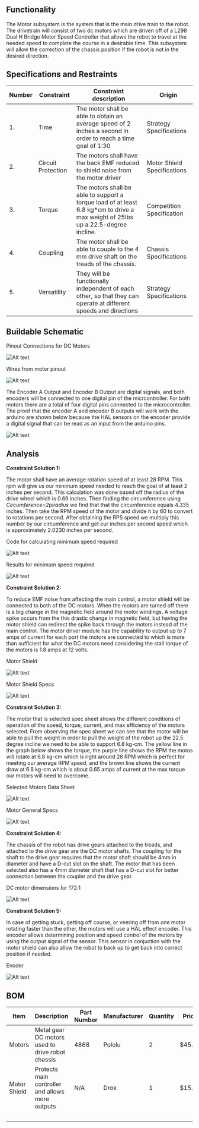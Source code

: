 ## Functionality
The Motor subsystem is the system that is the main drive train to the robot. The drivetrain will consist of two dc motors which are driven off of a L298 Dual H Bridge Motor Speed Controller that allows the robot to travel at the needed speed to complete the course in a desirable time. This subsystem will allow the correction of the chassis position if the robot is not in the desired direction.

## Specifications and Restraints
| Number | Constraint | Constraint description | Origin |
|--------|----------------------|------------------------|--------|
| 1. | Time |  The motor shall be able to obtain an average speed of 2 inches a second in order to reach a time goal of 1:30 | Strategy Specifications |
| 2. | Circuit Protection |  The motors shall have the back EMF reduced to shield noise from the motor driver| Motor Shield Specifications |
| 3. | Torque |  The motors shall be able to support a torque load of at least 6.8 kg*cm to drive a max weight of 25lbs up a 22.5-degree incline.  | Competition Specification |
| 4. | Coupling  | The motor shall be able to couple to the 4 mm drive shaft on the treads of the chassis. | Chassis Specifications |
| 5. | Versatility | They will be functionally independent of each other, so that they can operate at different speeds and directions | Strategy Specifications |

## Buildable Schematic

Pinout Connections for DC Motors

![Alt text](https://github.com/cebttu/CapstoneTeam1/blob/ConorOrr-Signoff-Motors/Documentation/Signoffs/Motors/New_Motor_Pinout.png)

Wires from motor pinout

![Alt text](https://github.com/cebttu/CapstoneTeam1/blob/ConorOrr-Signoff-Motors/Documentation/Signoffs/Motors/Wire_pinout.png)

The Encoder A Output and Encoder B Output are digital signals, and both encoders will be connected to one digital pin of the micrcontroller. For both motors there are a total of four digital pins connected to the microcontroller. The proof that the encoder A and encoder B outputs will work with the arduino are shown below because the HAL sensors on the encoder provide a digital signal that can be read as an input from the arduino pins.

![Alt text](https://github.com/cebttu/CapstoneTeam1/blob/ConorOrr-Signoff-Motors/Documentation/Signoffs/Motors/Encoder_proof.png)


## Analysis

**Constraint Solution 1:**

The motor shall have an average rotation speed of at least 28 RPM. This rpm will give us our minimum speed needed to reach the goal of at least 2 inches per second. This calculation was done based off the radius of the drive wheel which is 0.69 inches. Then finding the circumference using *Circumference=2*pi*radius* we find that that the circumference equals 4.335 inches. Then take the RPM speed of the motor and divide it by 60 to convert to rotations per second. After obtaining the RPS speed we multiply this number by our circumference and get our inches per second speed which is approximately 2.0230 inches per second. 

Code for calculating minimum speed required

![Alt text](https://github.com/cebttu/CapstoneTeam1/blob/ConorOrr-Signoff-Motors/Documentation/Signoffs/Motors/MATLAB_command.png)

Results for minimum speed required

![Alt text](https://github.com/cebttu/CapstoneTeam1/blob/ConorOrr-Signoff-Motors/Documentation/Signoffs/Motors/MATLAB_speed.png) 

**Constraint Solution 2:**

To reduce EMF noise from affecting the main control, a motor shield will be connected to both of the DC motors. When the motors are turned off there is a big change in the magnetic field around the motor windings. A voltage spike occurs from the this drastic change in magnetic field, but having the motor shield can redirect the spike back through the motors instead of the main control. The motor driver module has the capability to output up to 7 amps of current for each port the motors are connected to which is more than sufficient for what the DC motors need considering the stall torque of the motors is 1.8 amps at 12 volts. 

Motor Shield

![Alt text](https://github.com/cebttu/CapstoneTeam1/blob/ConorOrr-Signoff-Motors/Documentation/Signoffs/Motors/Motor_shield.png)

Motor Shield Specs

![Alt text](https://github.com/cebttu/CapstoneTeam1/blob/ConorOrr-Signoff-Motors/Documentation/Signoffs/Motors/Motor_Shield_Specs.png)

**Constraint Solution 3:**

The motor that is selected spec sheet shows the different conditions of operation of the speed, torque, current, and max efficiency of the motors selected. From observing the spec sheet we can see that the motor will be able to pull the weight in order to pull the weight of the robot up the 22.5 degree incline we need to be able to support 6.8 kg-cm. The yellow line in the graph below shows the torque, the 
purple line shows the RPM the motos will rotate at 6.8 kg-cm which is right around 28 RPM which is perfect for meeting our average RPM speed, and the brown line shows the current draw at 6.8 kg-cm which is about 0.65 amps of current at the max torque our motors will need to overcome. 

Selected Motors Data Sheet

![Alt text](https://github.com/cebttu/CapstoneTeam1/blob/ConorOrr-Signoff-Motors/Documentation/Signoffs/Motors/Graph_of_dc_motors.png)

Motor General Specs

![Alt text](https://github.com/cebttu/CapstoneTeam1/blob/ConorOrr-Signoff-Motors/Documentation/Signoffs/Motors/General_Motor_Specs.png)


**Constraint Solution 4:**

The chassis of the robot has drive gears attached to the treads, and attached to the drive gear are the DC motor shafts. The coupling for the shaft to the drive gear requires that the motor shaft should be 4mm in diameter and have a D-cut slot on the shaft. The motor that has been selected also has a 4mm diameter shaft that has a D-cut slot for better connection between the coupler and the drive gear. 

DC motor dimensions for 172:1

![Alt text](https://github.com/cebttu/CapstoneTeam1/blob/ConorOrr-Signoff-Motors/Documentation/Signoffs/Motors/Motor_dimensions.png)

**Constraint Solution 5:**

In case of getting stuck, getting off course, or veering off from one motor rotating faster than the other, the motors will use a HAL effect encoder. This encoder allows determining position and speed control of the motors by using the output signal of the sensor. This sensor in conjuction with the motor shield can also allow the robot to back up to get back into correct position if needed.

Enoder

![Alt text](https://github.com/cebttu/CapstoneTeam1/blob/ConorOrr-Signoff-Motors/Documentation/Signoffs/Motors/Encoder.png)

## BOM
| Item | Description | Part Number | Manufacturer | Quantity | Price | Total Price |
|------|-------------|-------------|--------------|----------|-------|-------------|
| Motors | Metal gear DC motors used to drive robot chassis | 4868 | Pololu | 2 | $45.95 | $91.90 |
| Motor Shield | Protects main controller and allows more outputs | N/A | Drok | 1 | $15.99 | $15.99 |
| | | | | | | $107.89 |
